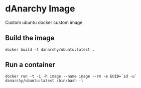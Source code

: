 # dAnarchy Image

Custom ubuntu docker custom image

## Build the image

```
docker build -t danarchy/ubuntu:latest .
```

## Run a container

```
docker run -t -i -h image --name image --rm -e EUID=`id -u` danarchy/ubuntu:latest /bin/bash -l
```